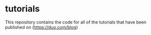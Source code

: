 # tutorials

This repository contains the code for all of the tutorials that have been published on (https://duo.com/blog)
